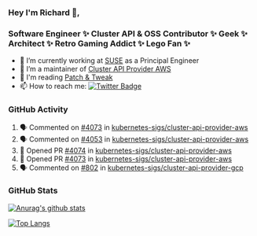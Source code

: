 ### Hey I'm Richard 👋, 

<h3 align="left">Software Engineer ✨ Cluster API & OSS Contributor ✨ Geek ✨ Architect ✨ Retro Gaming Addict ✨ Lego Fan ✨</h3>

- 🔭 I’m currently working at [SUSE](https://www.suse.com/) as a Principal Engineer
- 👯 I’m a maintainer of [Cluster API Provider AWS](https://github.com/kubernetes-sigs/cluster-api-provider-aws)
- 💬 I'm reading [Patch & Tweak](https://bjooks.com/products/patch-tweak-exploring-modular-synthesis)
- 📫 How to reach me: [![Twitter Badge](https://img.shields.io/badge/-@fruit_case-00acee?style=flat&logo=Twitter&logoColor=white)](https://twitter.com/intent/follow?screen_name=fruit_case "Follow on Twitter")

### GitHub Activity 

<!--START_SECTION:activity-->
1. 🗣 Commented on [#4073](https://github.com/kubernetes-sigs/cluster-api-provider-aws/issues/4073) in [kubernetes-sigs/cluster-api-provider-aws](https://github.com/kubernetes-sigs/cluster-api-provider-aws)
2. 🗣 Commented on [#4053](https://github.com/kubernetes-sigs/cluster-api-provider-aws/issues/4053) in [kubernetes-sigs/cluster-api-provider-aws](https://github.com/kubernetes-sigs/cluster-api-provider-aws)
3. 💪 Opened PR [#4074](https://github.com/kubernetes-sigs/cluster-api-provider-aws/pull/4074) in [kubernetes-sigs/cluster-api-provider-aws](https://github.com/kubernetes-sigs/cluster-api-provider-aws)
4. 💪 Opened PR [#4073](https://github.com/kubernetes-sigs/cluster-api-provider-aws/pull/4073) in [kubernetes-sigs/cluster-api-provider-aws](https://github.com/kubernetes-sigs/cluster-api-provider-aws)
5. 🗣 Commented on [#802](https://github.com/kubernetes-sigs/cluster-api-provider-gcp/issues/802) in [kubernetes-sigs/cluster-api-provider-gcp](https://github.com/kubernetes-sigs/cluster-api-provider-gcp)
<!--END_SECTION:activity-->

### GitHub Stats

[![Anurag's github stats](https://github-readme-stats.vercel.app/api?username=richardcase&count_private=true&show_icons=true)](https://github.com/anuraghazra/github-readme-stats)

[![Top Langs](https://github-readme-stats.vercel.app/api/top-langs/?username=richardcase&hide=html&layout=compact)](https://github.com/anuraghazra/github-readme-stats)
